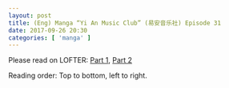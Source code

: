 ```yaml
---
layout: post
title: (Eng) Manga “Yi An Music Club” (易安音乐社) Episode 31
date: 2017-09-26 20:30
categories: [ 'manga' ]
---
```


Please read on LOFTER: [Part 1](http://quadrifolium.lofter.com/post/1d4edd3a_113cff6a), [Part 2](http://quadrifolium.lofter.com/post/1d4edd3a_113cff6e)

Reading order: Top to bottom, left to right.
